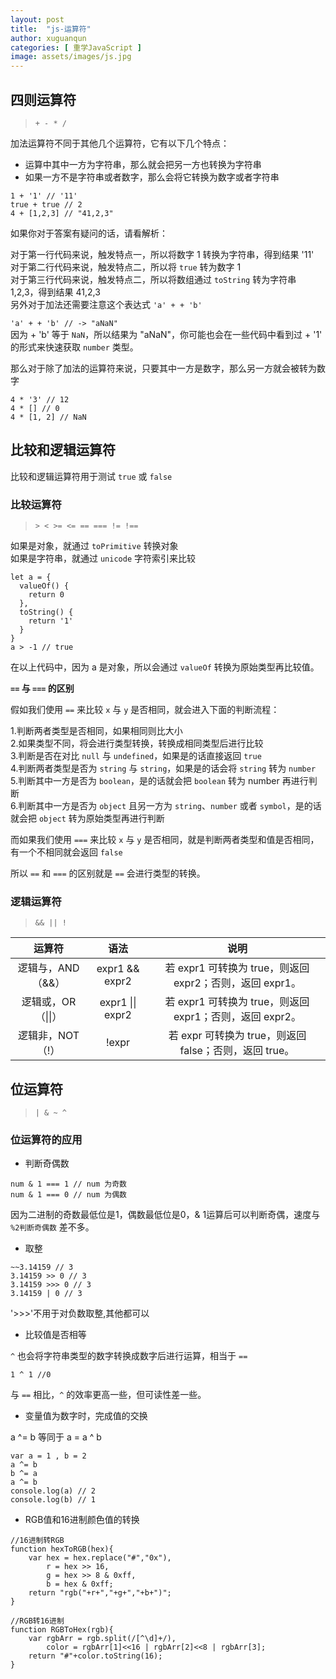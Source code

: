 ```yaml
---
layout: post
title:  "js-运算符"
author: xuguanqun
categories: [ 重学JavaScript ]
image: assets/images/js.jpg
---
```


## 四则运算符
>`+ - * /`  

加法运算符不同于其他几个运算符，它有以下几个特点：

+ 运算中其中一方为字符串，那么就会把另一方也转换为字符串
+ 如果一方不是字符串或者数字，那么会将它转换为数字或者字符串
```
1 + '1' // '11'
true + true // 2
4 + [1,2,3] // "41,2,3"
```
如果你对于答案有疑问的话，请看解析：

对于第一行代码来说，触发特点一，所以将数字 1 转换为字符串，得到结果 '11'   
对于第二行代码来说，触发特点二，所以将 `true` 转为数字 1   
对于第三行代码来说，触发特点二，所以将数组通过 `toString` 转为字符串 1,2,3，得到结果 41,2,3   
另外对于加法还需要注意这个表达式 `'a' + + 'b'`

`'a' + + 'b' // -> "aNaN"`   
因为 + 'b' 等于 `NaN`，所以结果为 "aNaN"，你可能也会在一些代码中看到过 + '1' 的形式来快速获取 `number` 类型。

那么对于除了加法的运算符来说，只要其中一方是数字，那么另一方就会被转为数字
```
4 * '3' // 12
4 * [] // 0
4 * [1, 2] // NaN
```
## 比较和逻辑运算符
比较和逻辑运算符用于测试 `true` 或 `false`
### 比较运算符
>`> < >= <= == === != !==`   

如果是对象，就通过 `toPrimitive` 转换对象  
如果是字符串，就通过 `unicode` 字符索引来比较
```
let a = {
  valueOf() {
    return 0
  },
  toString() {
    return '1'
  }
}
a > -1 // true
```
在以上代码中，因为 a 是对象，所以会通过 `valueOf` 转换为原始类型再比较值。

**`==` 与 `===` 的区别**

假如我们使用 `==` 来比较 `x` 与 `y` 是否相同，就会进入下面的判断流程：

1.判断两者类型是否相同，如果相同则比大小  
2.如果类型不同，将会进行类型转换，转换成相同类型后进行比较  
3.判断是否在对比 `null` 与 `undefined`，如果是的话直接返回 `true`  
4.判断两者类型是否为 `string` 与 `string`，如果是的话会将 `string` 转为 `number`    
5.判断其中一方是否为 `boolean`，是的话就会把 `boolean` 转为 number 再进行判断  
6.判断其中一方是否为 `object` 且另一方为 `string`、`number` 或者 `symbol`，是的话就会把 `object` 转为原始类型再进行判断

而如果我们使用 `===` 来比较 `x` 与 `y` 是否相同，就是判断两者类型和值是否相同，有一个不相同就会返回 `false`

所以 `==` 和 `===` 的区别就是 `==` 会进行类型的转换。
### 逻辑运算符
>`&& || !`  

| 运算符 | 语法 | 说明 |
|:--------:|:------:|:----:|
|逻辑与，AND（&&） |	expr1 && expr2	|若 expr1 可转换为 true，则返回 expr2；否则，返回 expr1。         |
|逻辑或，OR（\|\|）|expr1 \|\| expr2	|若 expr1 可转换为 true，则返回 expr1；否则，返回 expr2。         |
|逻辑非，NOT（!）  |!expr               |	若 expr 可转换为 true，则返回 false；否则，返回 true。|

## 位运算符
> `| & ~ ^`  
### 位运算符的应用
+ 判断奇偶数

```
num & 1 === 1 // num 为奇数
num & 1 === 0 // num 为偶数
```
因为二进制的奇数最低位是1，偶数最低位是0，& 1运算后可以判断奇偶，速度与 `%2判断奇偶数` 差不多。

+ 取整

```
~~3.14159 // 3
3.14159 >> 0 // 3
3.14159 >>> 0 // 3
3.14159 | 0 // 3
```
'>>>'不用于对负数取整,其他都可以

+ 比较值是否相等

`^` 也会将字符串类型的数字转换成数字后进行运算，相当于 `==`
```
1 ^ 1 //0
```
与 `==` 相比，`^` 的效率更高一些，但可读性差一些。
+ 变量值为数字时，完成值的交换

a ^= b 等同于 a = a ^ b
```
var a = 1 , b = 2
a ^= b
b ^= a
a ^= b
console.log(a) // 2
console.log(b) // 1
```
+ RGB值和16进制颜色值的转换
```
//16进制转RGB
function hexToRGB(hex){
    var hex = hex.replace("#","0x"),
        r = hex >> 16,
        g = hex >> 8 & 0xff,
        b = hex & 0xff;
    return "rgb("+r+","+g+","+b+")";
}
```
```
//RGB转16进制
function RGBToHex(rgb){
    var rgbArr = rgb.split(/[^\d]+/),
        color = rgbArr[1]<<16 | rgbArr[2]<<8 | rgbArr[3];
    return "#"+color.toString(16);
}
```
